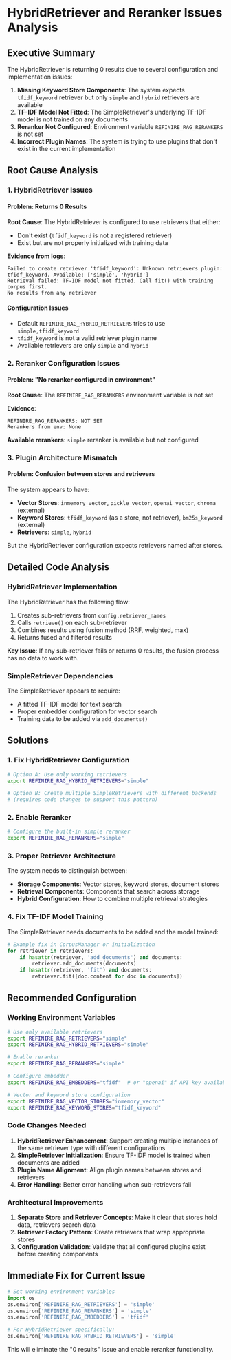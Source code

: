 # HybridRetriever and Reranker Issues Analysis

## Executive Summary

The HybridRetriever is returning 0 results due to several configuration and implementation issues:

1. **Missing Keyword Store Components**: The system expects `tfidf_keyword` retriever but only `simple` and `hybrid` retrievers are available
2. **TF-IDF Model Not Fitted**: The SimpleRetriever's underlying TF-IDF model is not trained on any documents
3. **Reranker Not Configured**: Environment variable `REFINIRE_RAG_RERANKERS` is not set
4. **Incorrect Plugin Names**: The system is trying to use plugins that don't exist in the current implementation

## Root Cause Analysis

### 1. HybridRetriever Issues

#### Problem: Returns 0 Results
**Root Cause**: The HybridRetriever is configured to use retrievers that either:
- Don't exist (`tfidf_keyword` is not a registered retriever)
- Exist but are not properly initialized with training data

**Evidence from logs**:
```
Failed to create retriever 'tfidf_keyword': Unknown retrievers plugin: tfidf_keyword. Available: ['simple', 'hybrid']
Retrieval failed: TF-IDF model not fitted. Call fit() with training corpus first.
No results from any retriever
```

#### Configuration Issues
- Default `REFINIRE_RAG_HYBRID_RETRIEVERS` tries to use `simple,tfidf_keyword`
- `tfidf_keyword` is not a valid retriever plugin name
- Available retrievers are only `simple` and `hybrid`

### 2. Reranker Configuration Issues

#### Problem: "No reranker configured in environment"
**Root Cause**: The `REFINIRE_RAG_RERANKERS` environment variable is not set

**Evidence**:
```
REFINIRE_RAG_RERANKERS: NOT SET
Rerankers from env: None
```

**Available rerankers**: `simple` reranker is available but not configured

### 3. Plugin Architecture Mismatch

#### Problem: Confusion between stores and retrievers
The system appears to have:
- **Vector Stores**: `inmemory_vector`, `pickle_vector`, `openai_vector`, `chroma` (external)
- **Keyword Stores**: `tfidf_keyword` (as a store, not retriever), `bm25s_keyword` (external)
- **Retrievers**: `simple`, `hybrid`

But the HybridRetriever configuration expects retrievers named after stores.

## Detailed Code Analysis

### HybridRetriever Implementation

The HybridRetriever has the following flow:
1. Creates sub-retrievers from `config.retriever_names`
2. Calls `retrieve()` on each sub-retriever  
3. Combines results using fusion method (RRF, weighted, max)
4. Returns fused and filtered results

**Key Issue**: If any sub-retriever fails or returns 0 results, the fusion process has no data to work with.

### SimpleRetriever Dependencies

The SimpleRetriever appears to require:
- A fitted TF-IDF model for text search
- Proper embedder configuration for vector search
- Training data to be added via `add_documents()`

## Solutions

### 1. Fix HybridRetriever Configuration

```bash
# Option A: Use only working retrievers
export REFINIRE_RAG_HYBRID_RETRIEVERS="simple"

# Option B: Create multiple SimpleRetrievers with different backends
# (requires code changes to support this pattern)
```

### 2. Enable Reranker

```bash
# Configure the built-in simple reranker
export REFINIRE_RAG_RERANKERS="simple"
```

### 3. Proper Retriever Architecture

The system needs to distinguish between:
- **Storage Components**: Vector stores, keyword stores, document stores
- **Retrieval Components**: Components that search across storage
- **Hybrid Configuration**: How to combine multiple retrieval strategies

### 4. Fix TF-IDF Model Training

The SimpleRetriever needs documents to be added and the model trained:

```python
# Example fix in CorpusManager or initialization
for retriever in retrievers:
    if hasattr(retriever, 'add_documents') and documents:
        retriever.add_documents(documents)
    if hasattr(retriever, 'fit') and documents:
        retriever.fit([doc.content for doc in documents])
```

## Recommended Configuration

### Working Environment Variables
```bash
# Use only available retrievers
export REFINIRE_RAG_RETRIEVERS="simple"
export REFINIRE_RAG_HYBRID_RETRIEVERS="simple"

# Enable reranker
export REFINIRE_RAG_RERANKERS="simple"

# Configure embedder
export REFINIRE_RAG_EMBEDDERS="tfidf"  # or "openai" if API key available

# Vector and keyword store configuration
export REFINIRE_RAG_VECTOR_STORES="inmemory_vector"
export REFINIRE_RAG_KEYWORD_STORES="tfidf_keyword"
```

### Code Changes Needed

1. **HybridRetriever Enhancement**: Support creating multiple instances of the same retriever type with different configurations
2. **SimpleRetriever Initialization**: Ensure TF-IDF model is trained when documents are added
3. **Plugin Name Alignment**: Align plugin names between stores and retrievers
4. **Error Handling**: Better error handling when sub-retrievers fail

### Architectural Improvements

1. **Separate Store and Retriever Concepts**: Make it clear that stores hold data, retrievers search data
2. **Retriever Factory Pattern**: Create retrievers that wrap appropriate stores
3. **Configuration Validation**: Validate that all configured plugins exist before creating components

## Immediate Fix for Current Issue

```python
# Set working environment variables
import os
os.environ['REFINIRE_RAG_RETRIEVERS'] = 'simple'
os.environ['REFINIRE_RAG_RERANKERS'] = 'simple'
os.environ['REFINIRE_RAG_EMBEDDERS'] = 'tfidf'

# For HybridRetriever specifically:
os.environ['REFINIRE_RAG_HYBRID_RETRIEVERS'] = 'simple'
```

This will eliminate the "0 results" issue and enable reranker functionality.